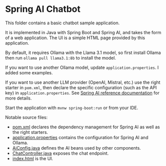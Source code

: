 # Spring AI Chatbot

This folder contains a basic chatbot sample application.

It is implemented in Java with Spring Boot and Spring AI, and takes the form of a web application.
The UI is a simple HTML page provided by this application.

By default, it requires Ollama with the Llama 3.1 model, so first install Ollama then run `ollama pull llama3.1:8b`
to install the model.

If you want to use another Ollama model, update `application.properties`. I added some examples.

If you want to use another LLM provider (OpenAI, Mistral, etc.) use the right starter in `pom.xml`,
then declare the specific configuration (such as the API key) in `application.properties`.
See [Spring AI reference documentation](https://docs.spring.io/spring-ai/reference/) for more details.

Start the application with `mvnw spring-boot:run` or from your IDE.

Notable source files:

- [pom.xml](pom.xml) declares the dependency management for Spring AI as well as the right starters.
- [application.properties](src/main/resources/application.properties) contains the configuration for Spring AI
  and Ollama.
- [AiConfig.java](src/main/java/com/adeliosys/sample/config/AiConfig.java) defines the AI beans used
  by other components.
- [ChatController.java](src/main/java/com/adeliosys/sample/api/ChatController.java) exposes the chat endpoint.
- [index.html](src/main/resources/static/index.html) is the UI.

